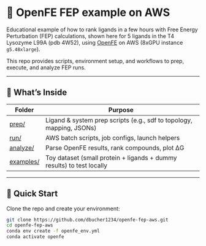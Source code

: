 # 🔬 OpenFE FEP example on AWS

Educational example of how to rank ligands in a few hours with Free Energy Perturbation (FEP) calculations, shown here for 5 ligands in the T4 Lysozyme L99A (pdb 4W52), using [OpenFE](https://github.com/OpenFreeEnergy/openfe) on AWS (8xGPU instance `g5.48xlarge`).

This repo provides scripts, environment setup, and workflows to prep, execute, and analyze FEP runs.

---

## 📁 What’s Inside

| Folder | Purpose |
|--------|---------|
| [prep/](prep)         | Ligand & system prep scripts (e.g., sdf to topology, mapping, JSONs) |
| [run/](run)           | AWS batch scripts, job configs, launch helpers |
| [analyze/](analyze)   | Parse OpenFE results, rank compounds, plot ΔG |
| [examples/](examples) | Toy dataset (small protein + ligands + dummy results) to test locally |

---

## 🚀 Quick Start

Clone the repo and create your environment:

```bash
git clone https://github.com/dbucher1234/openfe-fep-aws.git
cd openfe-fep-aws
conda env create -f openfe_env.yml
conda activate openfe
